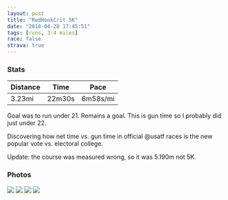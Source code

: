 ```yaml
---
layout: post
title: "RedHookCrit 5K"
date: "2018-04-28 17:45:51"
tags: [runs, 3-4 miles]
race: false
strava: true
---
```


### Stats

| Distance | Time | Pace |
|----------|------|------|
|3.23mi|22m30s|6m58s/mi|

Goal was to run under 21. Remains a goal. This is gun time so I probably did just under 22.

Discovering how net time vs. gun time in official @usatf races is the new popular vote vs. electoral college.

Update: the course was measured wrong, so it was 5.190m not 5K.

### Photos
<img src='https://dgtzuqphqg23d.cloudfront.net/Ll0gTkI1yF-P_2TmAPdmY8KJ9LmocnPbjQzogUbb6lU-431x768.jpg'>

<img src='https://dgtzuqphqg23d.cloudfront.net/2Sn5-mqhS0qekvbLiEsV1JX7mYOXL9ksU0rU6wLGS9g-576x768.jpg'>

<img src='https://dgtzuqphqg23d.cloudfront.net/g0sXAXHwm1Xpq38C3IGqPeS7_z5WWqAC1Wd0RxNf1c4-768x206.jpg'>

<img src='https://dgtzuqphqg23d.cloudfront.net/HaIGf8ku69yBUs2t6-2hW78GhZ2GvsuZqAuqYKCDi_o-431x768.jpg'>
